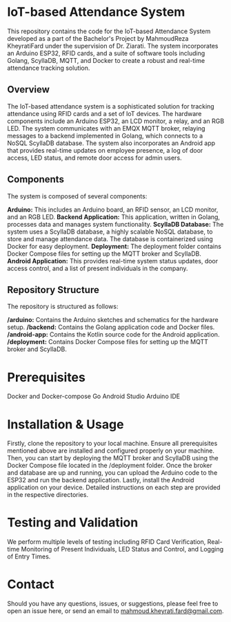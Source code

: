 # IoT-based Attendance System

This repository contains the code for the IoT-based Attendance System developed as a part of the Bachelor's Project by MahmoudReza KheyratiFard under the supervision of Dr. Ziarati. The system incorporates an Arduino ESP32, RFID cards, and a suite of software tools including Golang, ScyllaDB, MQTT, and Docker to create a robust and real-time attendance tracking solution.

## Overview
The IoT-based attendance system is a sophisticated solution for tracking attendance using RFID cards and a set of IoT devices. The hardware components include an Arduino ESP32, an LCD monitor, a relay, and an RGB LED. The system communicates with an EMQX MQTT broker, relaying messages to a backend implemented in Golang, which connects to a NoSQL ScyllaDB database. The system also incorporates an Android app that provides real-time updates on employee presence, a log of door access, LED status, and remote door access for admin users.

## Components
The system is composed of several components:

**Arduino:** This includes an Arduino board, an RFID sensor, an LCD monitor, and an RGB LED.
**Backend Application:** This application, written in Golang, processes data and manages system functionality.
**ScyllaDB Database:** The system uses a ScyllaDB database, a highly scalable NoSQL database, to store and manage attendance data. The database is containerized using Docker for easy deployment.
**Deployment:** The deployment folder contains Docker Compose files for setting up the MQTT broker and ScyllaDB.
**Android Application:** This provides real-time system status updates, door access control, and a list of present individuals in the company.

## Repository Structure
The repository is structured as follows:

**/arduino:** Contains the Arduino sketches and schematics for the hardware setup.
**/backend:** Contains the Golang application code and Docker files.
**/android-app:** Contains the Kotlin source code for the Android application.
**/deployment:** Contains Docker Compose files for setting up the MQTT broker and ScyllaDB.

# Prerequisites
Docker and Docker-compose
Go
Android Studio
Arduino IDE

# Installation & Usage
Firstly, clone the repository to your local machine. Ensure all prerequisites mentioned above are installed and configured properly on your machine. Then, you can start by deploying the MQTT broker and ScyllaDB using the Docker Compose file located in the /deployment folder. Once the broker and database are up and running, you can upload the Arduino code to the ESP32 and run the backend application. Lastly, install the Android application on your device. Detailed instructions on each step are provided in the respective directories.

# Testing and Validation
We perform multiple levels of testing including RFID Card Verification, Real-time Monitoring of Present Individuals, LED Status and Control, and Logging of Entry Times.

# Contact
Should you have any questions, issues, or suggestions, please feel free to open an issue here, or send an email to mahmoud.kheyrati.fard@gmail.com.


